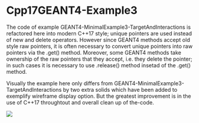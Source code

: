 # Cpp17GEANT4-Example3
The code of example GEANT4-MinimalExample3-TargetAndInteractions is refactored here into modern C++17 style; unique pointers are used instead of new and delete operators. However since GEANT4 methods accept old style raw pointers, it is often necessary to convert unique pointers into raw pointers via the .get() method. Moreover, some GEANT4 methods take ownership of the raw pointers that they accept, i.e. they delete the pointer; in such cases it is necessary to use .release() method insetad of the .get() method.

Visually the example here only differs from GEANT4-MinimalExample3-TargetAndInteractions by two extra solids which have been added to exemplify wireframe display option. But the greatest improvement is in the use of C++17 throughtout and overall clean up of the-code.

![](gifs/C++17Geant4-Example3-1.gif)
